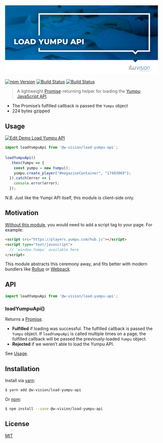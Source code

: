 ![Load Yumpu API](docs/images/github_banner.png "Load Yumpu API")

[![npm Version](http://img.shields.io/npm/v/@w-vision/load-yumpu-api.svg?style=for-the-badge)](https://www.npmjs.com/package/@w-vision/load-yumpu-api)
[![Build Status](https://img.shields.io/travis/w-vision/load-yumpu-api.svg?branch=master&style=for-the-badge)](https://travis-ci.org/w-vision/load-yumpu-api)
[![Build Status](https://img.shields.io/bundlephobia/minzip/@w-vision/load-yumpu-api.svg?style=for-the-badge)](https://bundlephobia.com/result?p=@w-vision/load-yumpu-api)

> A lightweight [Promise](https://developers.google.com/web/fundamentals/primers/promises)-returning helper for loading
the [Yumpu JavaScript API](https://developers.yumpu.com/introductionJS.html).

- The Promise&rsquo;s fulfilled callback is passed the `Yumpu` object
- 224 bytes gzipped

## Usage

[![Edit Demo Load Yumpu API](https://codesandbox.io/static/img/play-codesandbox.svg)](https://codesandbox.io/s/objective-satoshi-k3ko7w43zv?fontsize=14)

```js
import loadYumpuApi from '@w-vision/load-yumpu-api';

loadYumpuApi()
  .then(Yumpu => {
    const yumpu = new Yumpu();
    yumpu.create_player("#magazineContainer", "17403069");
  }).catch(error => {
    console.error(error);
  });
```

*N.B.* Just like the Yumpi API itself, this module is client-side only.

## Motivation

[Without this module](https://developers.yumpu.com/quickSetup.html), you would need to add a script tag to your page.
For example:

```html
<script src="https://players.yumpu.com/hub.js"></script>
<script type="text/javascript">
  // `window.Yumpu` available here
</script>
```

This module abstracts this ceremony away, and fits better with modern bundlers like [Rollup](https://rollupjs.org/) or
[Webpack](https://webpack.js.org/).

## API

```js
import loadYumpuApi from '@w-vision/load-yumpu-api';
```

### loadYumpuApi()

Returns a [Promise](https://developer.mozilla.org/en-US/docs/Web/JavaScript/Reference/Global_Objects/Promise).

- **Fulfilled** if loading was successful. The fulfilled callback is passed the `Yumpu` object. If `loadYumpuApi` is
called multiple times on a page, the fulfilled callback will be passed the previously-loaded `Yumpu` object.
- **Rejected** if we weren&rsquo;t able to load the Yumpu API.

See [Usage](#usage).

## Installation

Install via [yarn](https://yarnpkg.com):

```sh
$ yarn add @w-vision/load-yumpu-api
```

Or [npm](https://npmjs.com):

```sh
$ npm install --save @w-vision/load-yumpu-api
```

## License

[MIT](LICENSE.md)
